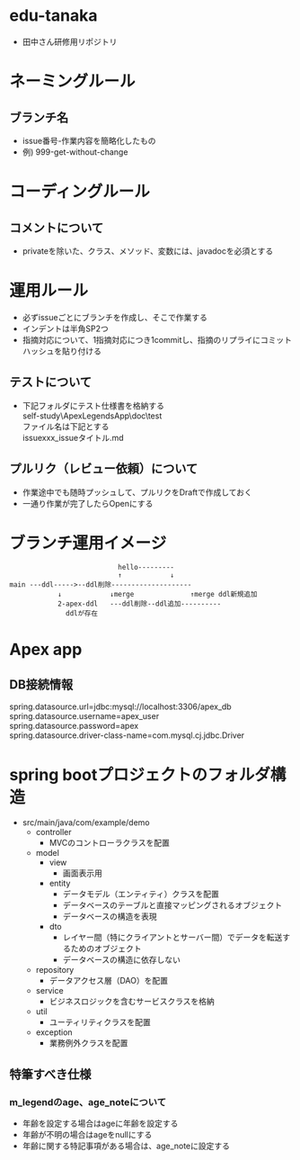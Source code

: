 # edu-tanaka
- 田中さん研修用リポジトリ

# ネーミングルール
## ブランチ名
- issue番号-作業内容を簡略化したもの
- 例) 999-get-without-change

# コーディングルール
## コメントについて
* privateを除いた、クラス、メソッド、変数には、javadocを必須とする


# 運用ルール
- 必ずissueごとにブランチを作成し、そこで作業する
- インデントは半角SP2つ
- 指摘対応について、1指摘対応につき1commitし、指摘のリプライにコミットハッシュを貼り付ける
## テストについて
- 下記フォルダにテスト仕様書を格納する  
self-study\ApexLegendsApp\doc\test  
ファイル名は下記とする  
issuexxx_issueタイトル.md
## プルリク（レビュー依頼）について
- 作業途中でも随時プッシュして、プルリクをDraftで作成しておく
- 一通り作業が完了したらOpenにする

# ブランチ運用イメージ

```
                           hello---------
                           ↑            ↓
main ---ddl----->--ddl削除--------------------    
            ↓            ↓merge              ↑merge ddl新規追加
            2-apex-ddl   ---ddl削除--ddl追加----------
              ddlが存在
```

# Apex app
## DB接続情報
spring.datasource.url=jdbc:mysql://localhost:3306/apex_db  
spring.datasource.username=apex_user  
spring.datasource.password=apex  
spring.datasource.driver-class-name=com.mysql.cj.jdbc.Driver  

# spring bootプロジェクトのフォルダ構造
* src/main/java/com/example/demo
  * controller
    * MVCのコントローラクラスを配置
  * model
    * view
      * 画面表示用
    * entity
      * データモデル（エンティティ）クラスを配置
      * データベースのテーブルと直接マッピングされるオブジェクト
      * データベースの構造を表現
    * dto
      * レイヤー間（特にクライアントとサーバー間）でデータを転送するためのオブジェクト
      * データベースの構造に依存しない
  * repository
    * データアクセス層（DAO）を配置
  * service
    * ビジネスロジックを含むサービスクラスを格納
  * util
    * ユーティリティクラスを配置
  * exception
    * 業務例外クラスを配置



## 特筆すべき仕様
### m_legendのage、age_noteについて
- 年齢を設定する場合はageに年齢を設定する
- 年齢が不明の場合はageをnullにする
- 年齢に関する特記事項がある場合は、age_noteに設定する

